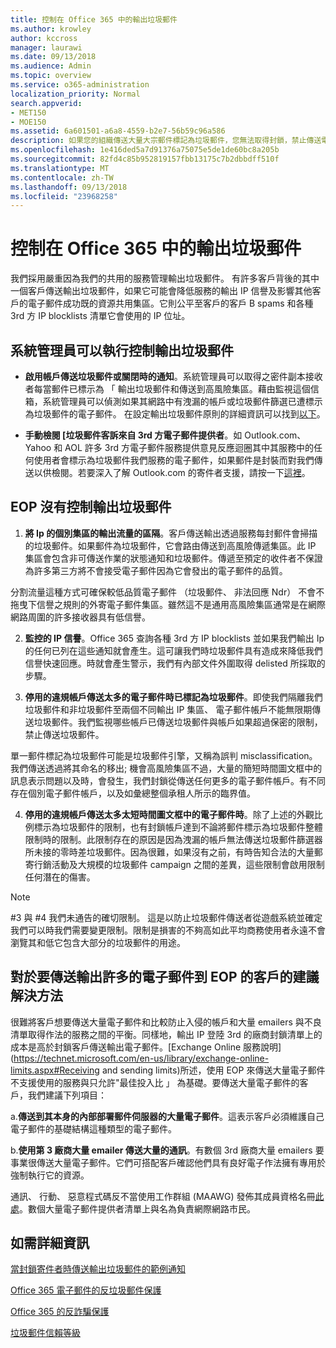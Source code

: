 ```yaml
---
title: 控制在 Office 365 中的輸出垃圾郵件
ms.author: krowley
author: kccross
manager: laurawi
ms.date: 09/13/2018
ms.audience: Admin
ms.topic: overview
ms.service: o365-administration
localization_priority: Normal
search.appverid:
- MET150
- MOE150
ms.assetid: 6a601501-a6a8-4559-b2e7-56b59c96a586
description: 如果您的組織傳送大量大宗郵件標記為垃圾郵件，您無法取得封鎖，禁止傳送電子郵件與 Office 365。請閱讀本篇文章以深入了解發生的原因以及可以怎麼有關它。
ms.openlocfilehash: 1e416ded5a7d91376a75075e5de1de60bc8a205b
ms.sourcegitcommit: 82fd4c85b952819157fbb13175c7b2dbbdff510f
ms.translationtype: MT
ms.contentlocale: zh-TW
ms.lasthandoff: 09/13/2018
ms.locfileid: "23968258"
---
```

# <a name="controlling-outbound-spam-in-office-365"></a>控制在 Office 365 中的輸出垃圾郵件

我們採用嚴重因為我們的共用的服務管理輸出垃圾郵件。 有許多客戶背後的其中一個客戶傳送輸出垃圾郵件，如果它可能會降低服務的輸出 IP 信譽及影響其他客戶的電子郵件成功既的資源共用集區。它則公平至客戶的客戶 B spams 和各種 3rd 方 IP blocklists 清單它會使用的 IP 位址。

## <a name="what-admins-can-do-to-control-outbound-spam"></a>系統管理員可以執行控制輸出垃圾郵件

- **啟用帳戶傳送垃圾郵件或關閉時的通知**。系統管理員可以取得之密件副本接收者每當郵件已標示為 「 輸出垃圾郵件和傳送到高風險集區。藉由監視這個信箱，系統管理員可以偵測如果其網路中有洩漏的帳戶或垃圾郵件篩選已遭標示為垃圾郵件的電子郵件。 在設定輸出垃圾郵件原則的詳細資訊可以找到[以下](configure-the-outbound-spam-policy.md)。
 
- **手動檢閱 [垃圾郵件客訴來自 3rd 方電子郵件提供者**。如 Outlook.com、 Yahoo 和 AOL 許多 3rd 方電子郵件服務提供意見反應迴圈其中其服務中的任何使用者會標示為垃圾郵件我們服務的電子郵件，如果郵件是封裝而對我們傳送以供檢閱。若要深入了解 Outlook.com 的寄件者支援，請按一下[這裡](https://sendersupport.olc.protection.outlook.com/pm/services.aspx)。

## <a name="what-eop-does-to-control-outbound-spam"></a>EOP 沒有控制輸出垃圾郵件 

1. **將 Ip 的個別集區的輸出流量的區隔**。客戶傳送輸出透過服務每封郵件會掃描的垃圾郵件。如果郵件為垃圾郵件，它會路由傳送到高風險傳遞集區。此 IP 集區會包含非可傳送作業的狀態通知和垃圾郵件。傳遞至預定的收件者不保證為許多第三方將不會接受電子郵件因為它會發出的電子郵件的品質。

分割流量這種方式可確保較低品質電子郵件 （垃圾郵件、 非法回應 Ndr） 不會不拖曳下信譽之規則的外寄電子郵件集區。雖然這不是通用高風險集區通常是在網際網路周圍的許多接收器具有低信譽。 

2. **監控的 IP 信譽**。Office 365 查詢各種 3rd 方 IP blocklists 並如果我們輸出 Ip 的任何已列在這些通知就會產生。這可讓我們時垃圾郵件具有造成來降低我們信譽快速回應。時就會產生警示，我們有內部文件外圍取得 delisted 所採取的步驟。 

3. **停用的違規帳戶傳送太多的電子郵件時已標記為垃圾郵件**。即使我們隔離我們垃圾郵件和非垃圾郵件至兩個不同輸出 IP 集區、 電子郵件帳戶不能無限期傳送垃圾郵件。我們監視哪些帳戶已傳送垃圾郵件與帳戶如果超過保密的限制，禁止傳送垃圾郵件。

單一郵件標記為垃圾郵件可能是垃圾郵件引擎，又稱為誤判 misclassification。我們傳送透過將其命名的移出; 機會高風險集區不過，大量的簡短時間圖文框中的訊息表示問題以及時，會發生，我們封鎖從傳送任何更多的電子郵件帳戶。有不同存在個別電子郵件帳戶，以及如彙總整個承租人所示的臨界值。

4. **停用的違規帳戶傳送太多太短時間圖文框中的電子郵件時**。除了上述的外觀比例標示為垃圾郵件的限制，也有封鎖帳戶達到不論將郵件標示為垃圾郵件整體限制時的限制。此限制存在的原因是因為洩漏的帳戶無法傳送垃圾郵件篩選器所未接的零時差垃圾郵件。因為很難，如果沒有之前，有時告知合法的大量郵寄行銷活動及大規模的垃圾郵件 campaign 之間的差異，這些限制會啟用限制任何潛在的傷害。

> [!NOTE]
> #3 與 #4 我們未通告的確切限制。 這是以防止垃圾郵件傳送者從遊戲系統並確定我們可以時我們需要變更限制。限制是損害的不夠高如此平均商務使用者永遠不會瀏覽其和低它包含大部分的垃圾郵件的用途。 

## <a name="recommended-workarounds-for-customers-who-want-to-send-outbound-a-lot-of-email-through-eop"></a>對於要傳送輸出許多的電子郵件到 EOP 的客戶的建議解決方法

很難將客戶想要傳送大量電子郵件和比較防止入侵的帳戶和大量 emailers 與不良清單取得作法的服務之間的平衡。同樣地，輸出 IP 登陸 3rd 的廠商封鎖清單上的成本是高於封鎖客戶傳送輸出電子郵件。[Exchange Online 服務說明](https://technet.microsoft.com/en-us/library/exchange-online-limits.aspx#Receiving and sending limits)所述，使用 EOP 來傳送大量電子郵件不支援使用的服務與只允許"最佳投入比 」 為基礎。要傳送大量電子郵件的客戶，我們建議下列項目：

a.**傳送到其本身的內部部署郵件伺服器的大量電子郵件**。這表示客戶必須維護自己電子郵件的基礎結構這種類型的電子郵件。

b.**使用第 3 廠商大量 emailer 傳送大量的通訊**。有數個 3rd 廠商大量 emailers 要事業很傳送大量電子郵件。它們可搭配客戶確認他們具有良好電子作法擁有專用於強制執行它的資源。 

通訊、 行動、 惡意程式碼反不當使用工作群組 (MAAWG) 發佈其成員資格名冊[此處](http://www.maawg.org/about/roster)。數個大量電子郵件提供者清單上與名為負責網際網路市民。 
  
## <a name="for-more-information"></a>如需詳細資訊

[當封鎖寄件者時傳送輸出垃圾郵件的範例通知](sample-notification-when-a-sender-is-blocked-sending-outbound-spam.md)

[Office 365 電子郵件的反垃圾郵件保護](anti-spam-protection.md)

[Office 365 的反詐騙保護](anti-spoofing-protection.md)

[垃圾郵件信賴等級](spam-confidence-levels.md)
